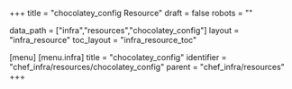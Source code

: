 +++
title = "chocolatey_config Resource"
draft = false
robots = ""

data_path = ["infra","resources","chocolatey_config"]
layout = "infra_resource"
toc_layout = "infra_resource_toc"

[menu]
  [menu.infra]
    title = "chocolatey_config"
    identifier = "chef_infra/resources/chocolatey_config"
    parent = "chef_infra/resources"
+++

<!-- The contents of this page are automatically generated from the chocolatey_config.yaml file in the data/infra/resources directory. -->
<!-- To suggest a change, edit the https://github.com/chef/chef/blob/main/lib/chef/resource/chocolatey_config.rb file and submit a pull request to the https://github.com/chef/chef repository. -->
<!-- markdownlint-disable-file -->
